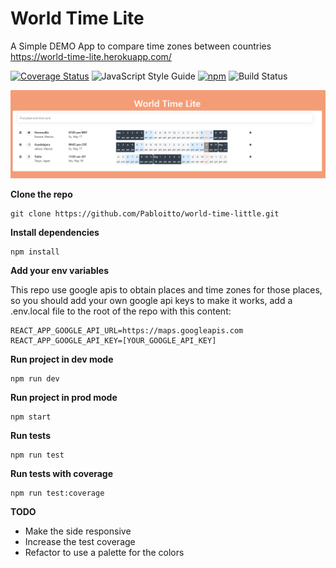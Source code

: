 # World Time Lite

A Simple DEMO App to compare time zones between countries https://world-time-lite.herokuapp.com/

[![Coverage Status](https://coveralls.io/repos/github/Pabloitto/samurainject/badge.svg?branch=master)](https://github.com/Pabloitto/world-time-little?branch=master)
![JavaScript Style Guide](https://img.shields.io/static/v1?label=code%20style&message=typescript&color=blue)
[![npm](https://img.shields.io/github/license/mashape/apistatus.svg)](https://github.com/Pabloitto/world-time-little/blob/master/LICENSE)
![Build Status](https://img.shields.io/static/v1?label=build%20status&message=unknown&color=gray)

![alt text](https://github.com/Pabloitto/world-time-little/blob/master/cover.PNG?raw=true)

**Clone the repo**
```
git clone https://github.com/Pabloitto/world-time-little.git 
```

**Install dependencies**

```
npm install
```

**Add your env variables**

This repo use google apis to obtain places and time zones for those places, so you should add your own google api keys to make it works, add a .env.local file to the root of the repo
with this content:
```
REACT_APP_GOOGLE_API_URL=https://maps.googleapis.com
REACT_APP_GOOGLE_API_KEY=[YOUR_GOOGLE_API_KEY]
```


**Run project in dev mode**

```
npm run dev
```

**Run project in prod mode**

```
npm start
```

**Run tests**

```
npm run test
```

**Run tests with coverage**

```
npm run test:coverage
```

**TODO**
- Make the side responsive
- Increase the test coverage
- Refactor to use a palette for the colors